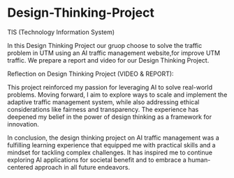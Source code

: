 # Design-Thinking-Project
TIS (Technology Information System)

In this Design Thinking Project our gruop choose to solve the traffic problem in UTM using an AI traffic management website,for improve UTM traffic. We prepare a report and video for our Design Thinking Project.

Reflection on Design Thinking Project (VIDEO & REPORT):

This project reinforced my passion for leveraging AI to solve real-world problems. Moving forward, I aim to explore ways to scale and implement the adaptive traffic management system, while also addressing ethical considerations like fairness and transparency. The experience has deepened my belief in the power of design thinking as a framework for innovation.

In conclusion, the design thinking project on AI traffic management was a fulfilling learning experience that equipped me with practical skills and a mindset for tackling complex challenges. It has inspired me to continue exploring AI applications for societal benefit and to embrace a human-centered approach in all future endeavors.
